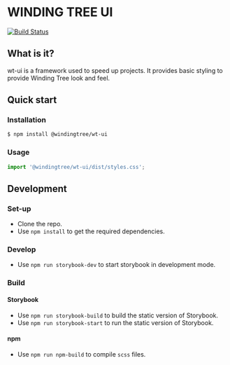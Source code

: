# WINDING TREE UI
[![Build Status](https://travis-ci.org/windingtree/wt-ui.svg?branch=v1.0.0)](https://travis-ci.org/windingtree/wt-ui)

## What is it?
wt-ui is a framework used to speed up projects. It provides basic styling to provide Winding Tree look and feel.

## Quick start
### Installation
```bash
$ npm install @windingtree/wt-ui
```

### Usage
```javascript
import '@windingtree/wt-ui/dist/styles.css';
```

## Development
### Set-up
* Clone the repo.
* Use `npm install` to get the required dependencies.

### Develop
* Use `npm run storybook-dev` to start storybook in development mode.

### Build
#### Storybook
* Use `npm run storybook-build` to build the static version of Storybook.
* Use `npm run storybook-start` to run the static version of Storybook.

#### npm
* Use `npm run npm-build` to compile `scss` files.
